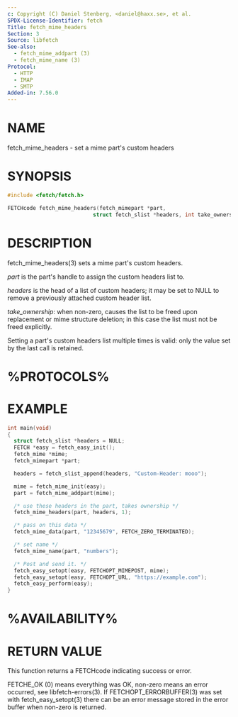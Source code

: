 ```yaml
---
c: Copyright (C) Daniel Stenberg, <daniel@haxx.se>, et al.
SPDX-License-Identifier: fetch
Title: fetch_mime_headers
Section: 3
Source: libfetch
See-also:
  - fetch_mime_addpart (3)
  - fetch_mime_name (3)
Protocol:
  - HTTP
  - IMAP
  - SMTP
Added-in: 7.56.0
---
```


# NAME

fetch_mime_headers - set a mime part's custom headers

# SYNOPSIS

~~~c
#include <fetch/fetch.h>

FETCHcode fetch_mime_headers(fetch_mimepart *part,
                           struct fetch_slist *headers, int take_ownership);
~~~

# DESCRIPTION

fetch_mime_headers(3) sets a mime part's custom headers.

*part* is the part's handle to assign the custom headers list to.

*headers* is the head of a list of custom headers; it may be set to NULL
to remove a previously attached custom header list.

*take_ownership*: when non-zero, causes the list to be freed upon
replacement or mime structure deletion; in this case the list must not be
freed explicitly.

Setting a part's custom headers list multiple times is valid: only the value
set by the last call is retained.

# %PROTOCOLS%

# EXAMPLE

~~~c
int main(void)
{
  struct fetch_slist *headers = NULL;
  FETCH *easy = fetch_easy_init();
  fetch_mime *mime;
  fetch_mimepart *part;

  headers = fetch_slist_append(headers, "Custom-Header: mooo");

  mime = fetch_mime_init(easy);
  part = fetch_mime_addpart(mime);

  /* use these headers in the part, takes ownership */
  fetch_mime_headers(part, headers, 1);

  /* pass on this data */
  fetch_mime_data(part, "12345679", FETCH_ZERO_TERMINATED);

  /* set name */
  fetch_mime_name(part, "numbers");

  /* Post and send it. */
  fetch_easy_setopt(easy, FETCHOPT_MIMEPOST, mime);
  fetch_easy_setopt(easy, FETCHOPT_URL, "https://example.com");
  fetch_easy_perform(easy);
}
~~~

# %AVAILABILITY%

# RETURN VALUE

This function returns a FETCHcode indicating success or error.

FETCHE_OK (0) means everything was OK, non-zero means an error occurred, see
libfetch-errors(3). If FETCHOPT_ERRORBUFFER(3) was set with fetch_easy_setopt(3)
there can be an error message stored in the error buffer when non-zero is
returned.
